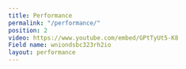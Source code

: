 ```yaml
---
title: Performance
permalink: "/performance/"
position: 2
video: https://www.youtube.com/embed/GPtTyUt5-K8
Field name: wniondsbc323rh2io
layout: performance
---
```


